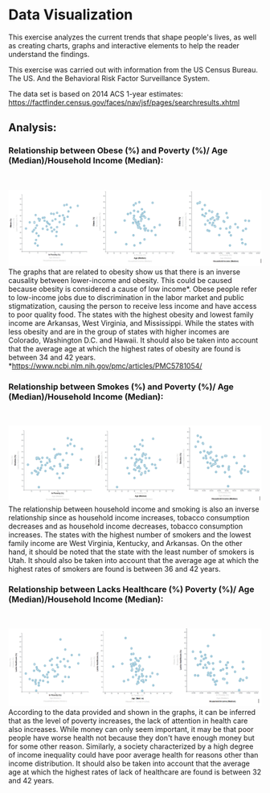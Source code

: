 # Data Visualization

This exercise analyzes the current trends that shape people's lives, as well as creating charts, graphs and interactive elements to help the reader understand the findings.

This exercise was carried out with information from the US Census Bureau. The US. And the Behavioral Risk Factor Surveillance System.

The data set is based on 2014 ACS 1-year estimates: https://factfinder.census.gov/faces/nav/jsf/pages/searchresults.xhtml

## Analysis:

### Relationship between Obese (%) and Poverty (%)/ Age (Median)/Household Income (Median):
<br>

![Obese](D3_data_journalism/Images/Obese.PNG)
<br>
The graphs that are related to obesity show us that there is an inverse causality between lower-income and obesity. This could be caused because obesity is considered a cause of low income*. Obese people refer to low-income jobs due to discrimination in the labor market and public stigmatization, causing the person to receive less income and have access to poor quality food. The states with the highest obesity and lowest family income are Arkansas, West Virginia, and Mississippi. While the states with less obesity and are in the group of states with higher incomes are Colorado, Washington D.C. and Hawaii.
It should also be taken into account that the average age at which the highest rates of obesity are found is between 34 and 42 years.
*https://www.ncbi.nlm.nih.gov/pmc/articles/PMC5781054/
<br>

### Relationship between Smokes (%) and Poverty (%)/ Age (Median)/Household Income (Median):
<br>

![Smoke](D3_data_journalism/Images/Smoke.PNG)
<br>
The relationship between household income and smoking is also an inverse relationship since as household income increases, tobacco consumption decreases and as household income decreases, tobacco consumption increases. The states with the highest number of smokers and the lowest family income are West Virginia, Kentucky, and Arkansas. On the other hand, it should be noted that the state with the least number of smokers is Utah.
It should also be taken into account that the average age at which the highest rates of smokers are found is between 36 and 42 years.
<br>

### Relationship between Lacks Healthcare (%) Poverty (%)/ Age (Median)/Household Income (Median):
<br>

![Healthcare](D3_data_journalism/Images/LackHealthcare.PNG)
<br>
According to the data provided and shown in the graphs, it can be inferred that as the level of poverty increases, the lack of attention in health care also increases. While money can only seem important, it may be that poor people have worse health not because they don't have enough money but for some other reason. Similarly, a society characterized by a high degree of income inequality could have poor average health for reasons other than income distribution.
It should also be taken into account that the average age at which the highest rates of lack of healthcare are found is between 32 and 42 years.
<br>
<br>
<br>
